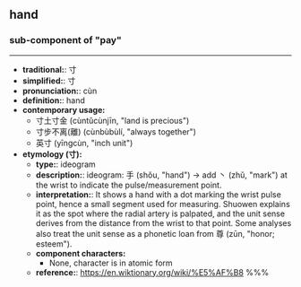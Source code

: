 ## hand
### sub-component of "pay"
---
- **traditional:**: 寸
- **simplified:**: 寸
- **pronunciation:**: cùn
- **definition:**: hand
- **contemporary usage:**
  - 寸土寸金 (cùntǔcùnjīn, "land is precious")
  - 寸步不离(離) (cùnbùbùlí, "always together")
  - 英寸 (yīngcùn, "inch unit")
- **etymology (寸):**
  - **type:**: ideogram
  - **description:**: ideogram: 手 (shǒu, "hand") → add 丶 (zhǔ, "mark") at the wrist to indicate the pulse/measurement point.
  - **interpretation:**: It shows a hand with a dot marking the wrist pulse point, hence a small segment used for measuring. Shuowen explains it as the spot where the radial artery is palpated, and the unit sense derives from the distance from the wrist to that point. Some analyses also treat the unit sense as a phonetic loan from 尊 (zūn, "honor; esteem").
  - **component characters:**
    - None, character is in atomic form
  - **reference:**: https://en.wiktionary.org/wiki/%E5%AF%B8
%%%
